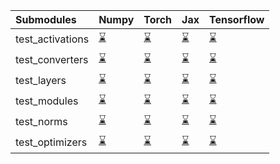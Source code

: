| Submodules       | Numpy                                                                                                                           | Torch                                                                                                                           | Jax                                                                                                                             | Tensorflow                                                                                                                      |
|:-----------------|:--------------------------------------------------------------------------------------------------------------------------------|:--------------------------------------------------------------------------------------------------------------------------------|:--------------------------------------------------------------------------------------------------------------------------------|:--------------------------------------------------------------------------------------------------------------------------------|
| test_activations | <a href="https://github.com/unifyai/ivy/runs/7968005712?check_suite_focus=true" rel="noopener noreferrer" target="_blank">⌛</a> | <a href="https://github.com/unifyai/ivy/runs/7968006521?check_suite_focus=true" rel="noopener noreferrer" target="_blank">⌛</a> | <a href="https://github.com/unifyai/ivy/runs/7968007285?check_suite_focus=true" rel="noopener noreferrer" target="_blank">⌛</a> | <a href="https://github.com/unifyai/ivy/runs/7968008087?check_suite_focus=true" rel="noopener noreferrer" target="_blank">⌛</a> |
| test_converters  | <a href="https://github.com/unifyai/ivy/runs/7968005855?check_suite_focus=true" rel="noopener noreferrer" target="_blank">⌛</a> | <a href="https://github.com/unifyai/ivy/runs/7968006630?check_suite_focus=true" rel="noopener noreferrer" target="_blank">⌛</a> | <a href="https://github.com/unifyai/ivy/runs/7968007428?check_suite_focus=true" rel="noopener noreferrer" target="_blank">⌛</a> | <a href="https://github.com/unifyai/ivy/runs/7968008216?check_suite_focus=true" rel="noopener noreferrer" target="_blank">⌛</a> |
| test_layers      | <a href="https://github.com/unifyai/ivy/runs/7968005997?check_suite_focus=true" rel="noopener noreferrer" target="_blank">⌛</a> | <a href="https://github.com/unifyai/ivy/runs/7968006793?check_suite_focus=true" rel="noopener noreferrer" target="_blank">⌛</a> | <a href="https://github.com/unifyai/ivy/runs/7968007555?check_suite_focus=true" rel="noopener noreferrer" target="_blank">⌛</a> | <a href="https://github.com/unifyai/ivy/runs/7968008316?check_suite_focus=true" rel="noopener noreferrer" target="_blank">⌛</a> |
| test_modules     | <a href="https://github.com/unifyai/ivy/runs/7968006129?check_suite_focus=true" rel="noopener noreferrer" target="_blank">⌛</a> | <a href="https://github.com/unifyai/ivy/runs/7968006909?check_suite_focus=true" rel="noopener noreferrer" target="_blank">⌛</a> | <a href="https://github.com/unifyai/ivy/runs/7968007682?check_suite_focus=true" rel="noopener noreferrer" target="_blank">⌛</a> | <a href="https://github.com/unifyai/ivy/runs/7968008476?check_suite_focus=true" rel="noopener noreferrer" target="_blank">⌛</a> |
| test_norms       | <a href="https://github.com/unifyai/ivy/runs/7968006281?check_suite_focus=true" rel="noopener noreferrer" target="_blank">⌛</a> | <a href="https://github.com/unifyai/ivy/runs/7968007044?check_suite_focus=true" rel="noopener noreferrer" target="_blank">⌛</a> | <a href="https://github.com/unifyai/ivy/runs/7968007821?check_suite_focus=true" rel="noopener noreferrer" target="_blank">⌛</a> | <a href="https://github.com/unifyai/ivy/runs/7968008616?check_suite_focus=true" rel="noopener noreferrer" target="_blank">⌛</a> |
| test_optimizers  | <a href="https://github.com/unifyai/ivy/runs/7968006405?check_suite_focus=true" rel="noopener noreferrer" target="_blank">⌛</a> | <a href="https://github.com/unifyai/ivy/runs/7968007148?check_suite_focus=true" rel="noopener noreferrer" target="_blank">⌛</a> | <a href="https://github.com/unifyai/ivy/runs/7968007946?check_suite_focus=true" rel="noopener noreferrer" target="_blank">⌛</a> | <a href="https://github.com/unifyai/ivy/runs/7968008927?check_suite_focus=true" rel="noopener noreferrer" target="_blank">⌛</a> |